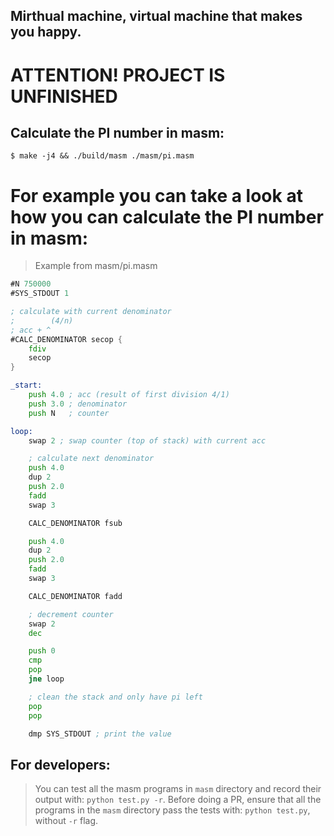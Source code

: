 ## Mirthual machine, virtual machine that makes you happy.

# ATTENTION! **PROJECT IS UNFINISHED**

## Calculate the PI number in masm:
```console
$ make -j4 && ./build/masm ./masm/pi.masm
```

# For example you can take a look at how you can calculate the PI number in masm:
> Example from masm/pi.masm
```asm
#N 750000
#SYS_STDOUT 1

; calculate with current denominator
;        (4/n)
; acc + ^
#CALC_DENOMINATOR secop {
    fdiv
    secop
}

_start:
    push 4.0 ; acc (result of first division 4/1)
    push 3.0 ; denominator
    push N   ; counter

loop:
    swap 2 ; swap counter (top of stack) with current acc

    ; calculate next denominator
    push 4.0
    dup 2
    push 2.0
    fadd
    swap 3

    CALC_DENOMINATOR fsub

    push 4.0
    dup 2
    push 2.0
    fadd
    swap 3

    CALC_DENOMINATOR fadd

    ; decrement counter
    swap 2
    dec

    push 0
    cmp
    pop
    jne loop

    ; clean the stack and only have pi left
    pop
    pop

    dmp SYS_STDOUT ; print the value
```

## For developers:
> You can test all the masm programs in `masm` directory and record their output with: `python test.py -r`.
> Before doing a PR, ensure that all the programs in the `masm` directory pass the tests with: `python test.py`, without `-r` flag.
